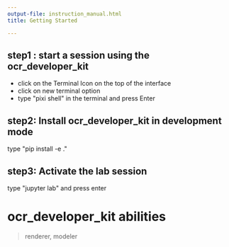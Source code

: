 ```yaml
---
output-file: instruction_manual.html
title: Getting Started

---
```



<!-- WARNING: THIS FILE WAS AUTOGENERATED! DO NOT EDIT! -->

## step1 : start a session using the ocr_developer_kit 
* click on the Terminal Icon on the top  of the interface
* click on  new terminal option
* type "pixi shell" in the terminal and press Enter

## step2:  Install ocr_developer_kit in development mode
type "pip install -e ."

## step3: Activate the lab session
type "jupyter lab"  and press enter

# ocr_developer_kit abilities 
> renderer, modeler


